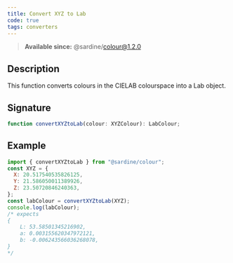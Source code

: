 ```yaml
---
title: Convert XYZ to Lab
code: true
tags: converters
---
```


> **Available since:** @sardine/colour@1.2.0

## Description

This function converts colours in the CIELAB colourspace into a Lab object.

## Signature

```typescript
function convertXYZtoLab(colour: XYZColour): LabColour;
```

## Example

```javascript
import { convertXYZtoLab } from "@sardine/colour";
const XYZ = {
  X: 20.517540535826125,
  Y: 21.586050011389926,
  Z: 23.50720846240363,
};
const labColour = convertXYZtoLab(XYZ);
console.log(labColour);
/* expects 
{
    L: 53.58501345216902,
    a: 0.003155620347972121,
    b: -0.006243566036268078,
}
*/
```
